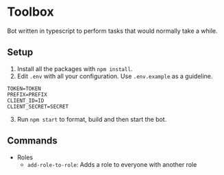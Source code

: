# Toolbox

Bot written in typescript to perform tasks that would normally take a while.

## Setup

1. Install all the packages with `npm install`.
2. Edit `.env` with all your configuration. Use `.env.example` as a guideline.

```
TOKEN=TOKEN
PREFIX=PREFIX
CLIENT_ID=ID
CLIENT_SECRET=SECRET
```

3. Run `npm start` to format, build and then start the bot.

## Commands
- Roles
  - `add-role-to-role`: Adds a role to everyone with another role